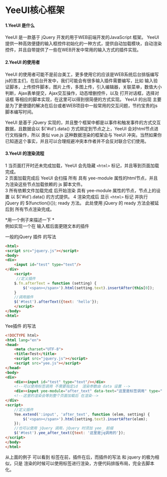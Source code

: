 # YeeUI核心框架

#### 1.YeeUI 是什么
YeeUI 是一款基于 jQuery 开发的用于WEB前端开发的JavaScript 框架。
YeeUI 提供一种高效便捷的输入框控件初始化的一种方式，提供自动加载模块，自动渲染控件，并且自带提供了一些在WEB开发中常用的输入方式的插件实现。
    
#### 2.YeeUI 的使用者

YeeUI 的使用者可能不是前台美工，更多使用它的应该是WEB系统后台排版编写js的苦主们，在后台开发中，我们可能会有很多输入插件需要编写，比如 输入验证脚本，上传控件脚本，图片上传，多图上传，引入编辑器，关联菜单，数值大小判断，Ajax表单提交，Ajax交互操作，动态增删控件，以及 打开对话框，选择对话框 等相应的脚本实现，在这里可以得到很简便的方式实现。  YeeUI 的出现 主要是为了更便捷的解决在后台或者WEB项目中一般常用的交互问题，节约宝贵的js脚本编写时间。    
  
 YeeUI 是基于 jQuery 实现的，并且整个框架中都是以事件和触发事件的方式交互数据，且数据会以 $('#id').data() 方式绑定到节点之上，YeeUI 会对html节点进行文档操作，所以 类似 vue.js 这种数据渲染的框架会与 YeeUI 冲突。当然如果你已知道这个事实，并且可以合理规避冲突本作者并不会反对联合它们使用。

#### 3.YeeUI 的渲染流程  
  
  1 当页面打开时还未完成加载，YeeUI 会先隐藏  `<html>` 标记，并且等到页面加载完成。  
  2 页面加载完成后  YeeUI 会扫描 所有 具有  yee-module 属性的html节点，并且 为渲染这些节点加载依赖的 js 脚本文件。  
  3 所有依赖文件加载完成 后开始渲染 具有  yee-module 属性的节点，节点上的设置 以  $('#id').data() 的方式提供。
  4 渲染完成后 显示 `<html>` 标记 并执行 jQuery 的 $(function(){}); ready 方法。   此处使用 jQuery 的 ready 方法会被延后到 所有节点渲染完成。  
      
*用一个例子来描述一下 *    
例如实现一个在 输入框后面更随文本的插件

一般的jQuery 插件 的写法
```html
<html>  
<script src="jquery.js"></script>
<body>
<div>
    <input id="test" type="text"/>
</div>
    <script>  
     //定义插件
    $.fn.afterText = function (setting) {
        $('<span></span>').html(setting.text).insertAfter(this[0]);
    }
    //调用插件
    $('#test').afterText({text: 'hello'});
    </script>  
</body>
<html>
```
Yee插件 的写法    

```html
<!DOCTYPE html>
<html lang="en">
<head>
    <meta charset="UTF-8">
    <title>Test</title>
    <script src="jquery.js"></script>
    <script src="yee.js"></script>
</head>
<body>
<div>
    <div><input id="test" type="text"/></div>
    <!--可以使用标签调用 不需要指定id  渲染参数由 data 设置 -->
    <div><input yee-module="after_text" data-text="这里是标签调用" type="text"/></div>
    <!--这里的渲染会等到整个页面加载后 在渲染-->
</div>
<script>
    //定义插件
    Yee.extend(':input', 'after_text', function (elem, setting) {
        $('<span></span>').html(setting.text).insertAfter(elem);
    });
    //也可以使用 jQuery 调用，jQuery 时须加 yee_ 前缀
    $('#test').yee_after_text({text: '这里是jq调用的'});
</script>
</body>
</html>
```

从上面的例子 可以看到  标签在前，插件在后，而插件的写法 和 jquery 的极为相似，只是 渲染的时候可以使用标签进行渲染，方便代码排版布局，完全去脚本化。
  


